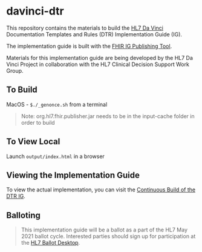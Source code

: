 # davinci-dtr
This repository contains the materials to build the [HL7 Da Vinci](http://www.hl7.org/about/davinci/) Documentation Templates and Rules (DTR) Implementation Guide (IG).

The implementation guide is built with the [FHIR IG Publishing Tool](https://www.hl7.org/fhir/downloads.html).

Materials for this implementation guide are being developed by the HL7 Da Vinci Project in collaboration with the HL7 Clinical Decision Support Work Group.

## To Build
MacOS - `$./_genonce.sh` from a terminal
>Note: org.hl7.fhir.publisher.jar needs to be in the input-cache folder in order to build

## To View Local
Launch `output/index.html` in a browser

## Viewing the Implementation Guide
To view the actual implementation, you can visit the [Continuous Build of the DTR IG](http://build.fhir.org/ig/HL7/davinci-dtr/index.html).

## Balloting
>This implementation guide will be a ballot as a part of the HL7 May 2021 ballot cycle. Interested parties should sign up for participation at the [HL7 Ballot Desktop](http://www.hl7.org/ctl.cfm?action=ballots.home).
